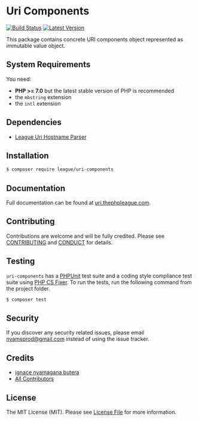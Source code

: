 Uri Components
=======

[![Build Status](https://img.shields.io/travis/thephpleague/uri/master.svg?style=flat-square)](https://travis-ci.org/thephpleague/uri-components)
[![Latest Version](https://img.shields.io/github/release/thephpleague/uri-components.svg?style=flat-square)](https://github.com/thephpleague/uri-components/releases)

This package contains concrete URI components object represented as immutable value object.

System Requirements
-------

You need:

- **PHP >= 7.0** but the latest stable version of PHP is recommended
- the `mbstring` extension
- the `intl` extension

Dependencies
-------

- [League Uri Hostname Parser](https://github.com/thephpleague/uri-hostname-parser)

Installation
--------

```bash
$ composer require league/uri-components
```

Documentation
--------

Full documentation can be found at [uri.thephpleague.com](http://uri.thephpleague.com).

Contributing
-------

Contributions are welcome and will be fully credited. Please see [CONTRIBUTING](.github/CONTRIBUTING.md) and [CONDUCT](CONDUCT.md) for details.

Testing
-------

`uri-components` has a [PHPUnit](https://phpunit.de) test suite and a coding style compliance test suite using [PHP CS Fixer](http://cs.sensiolabs.org/). To run the tests, run the following command from the project folder.

``` bash
$ composer test
```

Security
-------

If you discover any security related issues, please email nyamsprod@gmail.com instead of using the issue tracker.

Credits
-------

- [ignace nyamagana butera](https://github.com/nyamsprod)
- [All Contributors](https://github.com/thephpleague/uri-components/contributors)

License
-------

The MIT License (MIT). Please see [License File](LICENSE) for more information.